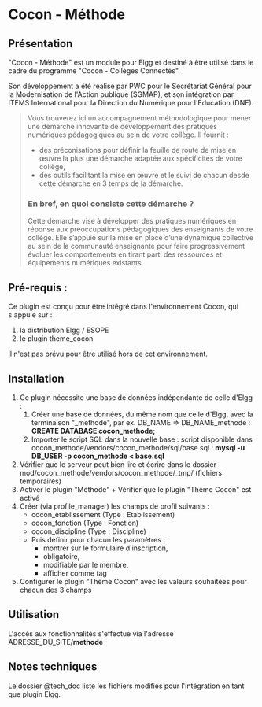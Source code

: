 Cocon - Méthode
===============

## Présentation
"Cocon - Méthode" est un module pour Elgg et destiné à être utilisé dans le cadre du programme "Cocon - Collèges Connectés".

Son développement a été réalisé par PWC pour le Secrétariat Général pour la Modernisation de l'Action publique (SGMAP), et son intégration par ITEMS International pour la Direction du Numérique pour l'Education (DNE).

> Vous trouverez ici un accompagnement méthodologique pour mener une démarche innovante de développement des pratiques numériques pédagogiques au sein de votre collège. Il fournit :
>  - des préconisations pour définir la feuille de route de mise en œuvre la plus une démarche adaptée aux spécificités de votre collège, 
>  - des outils facilitant la mise en œuvre et le suivi de chacun desde cette démarche en 3 temps de la démarche.
> 
> ### En bref, en quoi consiste cette démarche ?
> Cette démarche vise à développer des pratiques numériques en réponse aux préoccupations pédagogiques des enseignants de votre collège. Elle s’appuie sur la mise en place d’une dynamique collective au sein de la communauté enseignante pour faire progressivement évoluer les comportements en tirant parti des ressources et équipements numériques existants.



## Pré-requis :
Ce plugin est conçu pour être intégré dans l'environnement Cocon, qui s'appuie sur :

1. la distribution Elgg / ESOPE
2. le plugin theme_cocon

Il n'est pas prévu pour être utilisé hors de cet environnement.



## Installation

1. Ce plugin nécessite une base de données indépendante de celle d'Elgg : 
	1. Créer une base de données, du même nom que celle d'Elgg, avec la terminaison "_methode", par ex. DB_NAME => DB_NAME_methode : **CREATE DATABASE cocon_methode;**
	2. Importer le script SQL dans la nouvelle base : script disponible dans cocon_methode/vendors/cocon_methode/sql/base.sql : **mysql -u DB_USER -p cocon_methode < base.sql**
2. Vérifier que le serveur peut bien lire et écrire dans le dossier mod/cocon_methode/vendors/cocon_methode/_tmp/ (fichiers temporaires)
3. Activer le plugin "Méthode" + Vérifier que le plugin "Thème Cocon" est activé
4. Créer (via profile_manager) les champs de profil suivants :
	- cocon_etablissement (Type : Etablissement)
	- cocon_fonction (Type : Fonction)
	- cocon_discipline (Type : Discipline)
	- Puis définir pour chacun les paramètres :
		- montrer sur le formulaire d'inscription, 
		- obligatoire, 
		- modifiable par le membre, 
		- afficher comme tag
5. Configurer le plugin "Thème Cocon" avec les valeurs souhaitées pour chacun des 3 champs



## Utilisation
L'accès aux fonctionnalités s'effectue via l'adresse ADRESSE_DU_SITE/**methode**



## Notes techniques
Le dossier @tech_doc liste les fichiers modifiés pour l'intégration en tant que plugin Elgg.



